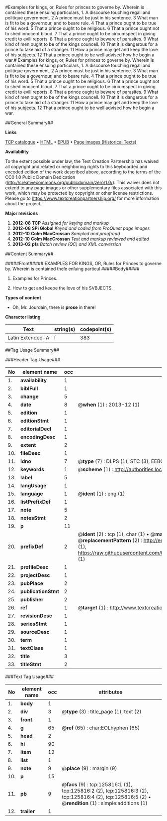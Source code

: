 #Examples for kings, or, Rules for princes to governe by. Wherein is contained these ensuing particulars, 1. A discourse touching regall and politique government. 2 A prince must be just in his sentence. 3 What man is fit to be a governour, and to beare rule. 4 That a prince ought to be true of his word. 5 That a prince ought to be religious. 6 That a prince ought not to shed innocent bloud. 7 That a prince ought to be circumspect in giving credit to evill reports. 8 That a prince ought to beware of parasites. 9 What kind of men ought to be of the kings councell. 10 That it is dangerous for a prince to take aid of a stranger. 11 How a prince may get and keep the love of his subjects. 12 That a prince ought to be well advised how he begin a war.#
Examples for kings, or, Rules for princes to governe by. Wherein is contained these ensuing particulars, 1. A discourse touching regall and politique government. 2 A prince must be just in his sentence. 3 What man is fit to be a governour, and to beare rule. 4 That a prince ought to be true of his word. 5 That a prince ought to be religious. 6 That a prince ought not to shed innocent bloud. 7 That a prince ought to be circumspect in giving credit to evill reports. 8 That a prince ought to beware of parasites. 9 What kind of men ought to be of the kings councell. 10 That it is dangerous for a prince to take aid of a stranger. 11 How a prince may get and keep the love of his subjects. 12 That a prince ought to be well advised how he begin a war.

##General Summary##

**Links**

[TCP catalogue](http://www.ota.ox.ac.uk/tcp/)  • 
[HTML](http://tei.it.ox.ac.uk/tcp/Texts-HTML/free/A84/A84231.html)  • 
[EPUB](http://tei.it.ox.ac.uk/tcp/Texts-EPUB/free/A84/A84231.epub) • 
[Page images (Historical Texts)](https://historicaltexts.jisc.ac.uk/eebo-99873348e)

**Availability**

To the extent possible under law, the Text Creation Partnership has waived all copyright and related or neighboring rights to this keyboarded and encoded edition of the work described above, according to the terms of the CC0 1.0 Public Domain Dedication (http://creativecommons.org/publicdomain/zero/1.0/). This waiver does not extend to any page images or other supplementary files associated with this work, which may be protected by copyright or other license restrictions. Please go to https://www.textcreationpartnership.org/ for more information about the project.

**Major revisions**

1. __2012-08__ __TCP__ *Assigned for keying and markup*
1. __2012-08__ __SPi Global__ *Keyed and coded from ProQuest page images*
1. __2012-10__ __Colm MacCrossan__ *Sampled and proofread*
1. __2012-10__ __Colm MacCrossan__ *Text and markup reviewed and edited*
1. __2013-02__ __pfs__ *Batch review (QC) and XML conversion*

##Content Summary##

#####Front#####
EXAMPLES FOR KINGS, OR, Rules for Princes to governe by. Wherein is contained theſe enſuing particul
#####Body#####

1. Examples for Princes.

1. How to get and keepe the love of his SVBJECTS.

**Types of content**

  * Oh, Mr. Jourdain, there is **prose** in there!

**Character listing**


|Text|string(s)|codepoint(s)|
|---|---|---|
|Latin Extended-A|ſ|383|

##Tag Usage Summary##

###Header Tag Usage###

|No|element name|occ|attributes|
|---|---|---|---|
|1.|__availability__|1||
|2.|__biblFull__|1||
|3.|__change__|5||
|4.|__date__|8| @__when__ (1) : 2013-12 (1)|
|5.|__edition__|1||
|6.|__editionStmt__|1||
|7.|__editorialDecl__|1||
|8.|__encodingDesc__|1||
|9.|__extent__|2||
|10.|__fileDesc__|1||
|11.|__idno__|7| @__type__ (7) : DLPS (1), STC (3), EEBO-CITATION (1), PROQUEST (1), VID (1)|
|12.|__keywords__|1| @__scheme__ (1) : http://authorities.loc.gov/ (1)|
|13.|__label__|5||
|14.|__langUsage__|1||
|15.|__language__|1| @__ident__ (1) : eng (1)|
|16.|__listPrefixDef__|1||
|17.|__note__|5||
|18.|__notesStmt__|2||
|19.|__p__|11||
|20.|__prefixDef__|2| @__ident__ (2) : tcp (1), char (1)  •  @__matchPattern__ (2) : ([0-9\-]+):([0-9IVX]+) (1), (.+) (1)  •  @__replacementPattern__ (2) : http://eebo.chadwyck.com/downloadtiff?vid=$1&page=$2 (1), https://raw.githubusercontent.com/textcreationpartnership/Texts/master/tcpchars.xml#$1 (1)|
|21.|__profileDesc__|1||
|22.|__projectDesc__|1||
|23.|__pubPlace__|2||
|24.|__publicationStmt__|2||
|25.|__publisher__|2||
|26.|__ref__|1| @__target__ (1) : http://www.textcreationpartnership.org/docs/. (1)|
|27.|__revisionDesc__|1||
|28.|__seriesStmt__|1||
|29.|__sourceDesc__|1||
|30.|__term__|1||
|31.|__textClass__|1||
|32.|__title__|3||
|33.|__titleStmt__|2||


###Text Tag Usage###

|No|element name|occ|attributes|
|---|---|---|---|
|1.|__body__|1||
|2.|__div__|3| @__type__ (3) : title_page (1), text (2)|
|3.|__front__|1||
|4.|__g__|65| @__ref__ (65) : char:EOLhyphen (65)|
|5.|__head__|2||
|6.|__hi__|90||
|7.|__item__|12||
|8.|__list__|1||
|9.|__note__|9| @__place__ (9) : margin (9)|
|10.|__p__|15||
|11.|__pb__|9| @__facs__ (9) : tcp:125816:1 (1), tcp:125816:2 (2), tcp:125816:3 (2), tcp:125816:4 (2), tcp:125816:5 (2)  •  @__rendition__ (1) : simple:additions (1)|
|12.|__trailer__|1||
